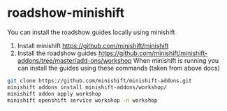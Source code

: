 # roadshow-minishift

You can install the roadshow guides locally using minishift
1. Install minishift https://github.com/minishift/minishift
1. Install the roadshow guides https://github.com/minishift/minishift-addons/tree/master/add-ons/workshop
When minishift is running you can install the guides using these commands (taken from above docs)
```sh
git clone https://github.com/minishift/minishift-addons.git
minishift addons install minishift-addons/workshop/
minishift addon apply workshop
minishift openshift service workshop -n workshop
```


